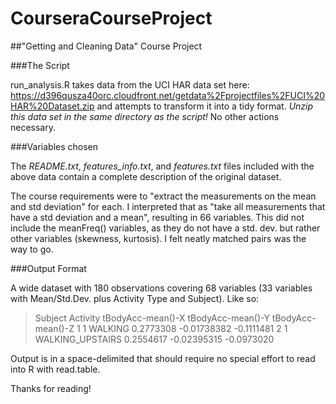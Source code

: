# CourseraCourseProject
##"Getting and Cleaning Data" Course Project

###The Script

run_analysis.R takes data from the UCI HAR data set here: https://d396qusza40orc.cloudfront.net/getdata%2Fprojectfiles%2FUCI%20HAR%20Dataset.zip and attempts to transform it into a tidy format.  *Unzip this data set in the same directory as the script!*  No other actions necessary.

###Variables chosen

The *README.txt*, *features_info.txt*, and *features.txt* files included with the above data contain a complete description of the original dataset.

The course requirements were to "extract the measurements on the mean and std deviation" for each.  I interpreted that as "take all measurements that have a std deviation and a mean", resulting in 66 variables.  This did not include the meanFreq() variables, as they do not have a std. dev. but rather other variables (skewness, kurtosis).  I felt neatly matched pairs was the way to go.

###Output Format

A wide dataset with 180 observations covering 68 variables (33 variables with Mean/Std.Dev. plus Activity Type and Subject). Like so:

>Subject         Activity 		tBodyAcc-mean()-X 	tBodyAcc-mean()-Y tBodyAcc-mean()-Z
>1       1          WALKING         0.2773308       -0.01738382        -0.1111481
>2       1 WALKING_UPSTAIRS         0.2554617       -0.02395315        -0.0973020  

Output is in a space-delimited that should require no special effort to read into R with read.table.

Thanks for reading! 

 